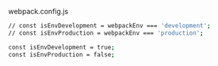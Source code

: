  webpack.config.js

  ``` bash
  // const isEnvDevelopment = webpackEnv === 'development';
  // const isEnvProduction = webpackEnv === 'production';

  const isEnvDevelopment = true;
  const isEnvProduction = false;
  ```